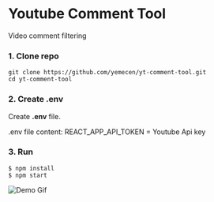 # Youtube Comment Tool
Video comment filtering

### 1. Clone repo

```
git clone https://github.com/yemecen/yt-comment-tool.git
cd yt-comment-tool
```

### 2. Create .env

Create **.env** file. 

.env file content:
REACT_APP_API_TOKEN = Youtube Api key

### 3. Run 

```
$ npm install
$ npm start
```

![Demo Gif](https://github.com/yemecen/yt-comment-tool/blob/master/demo.gif)
